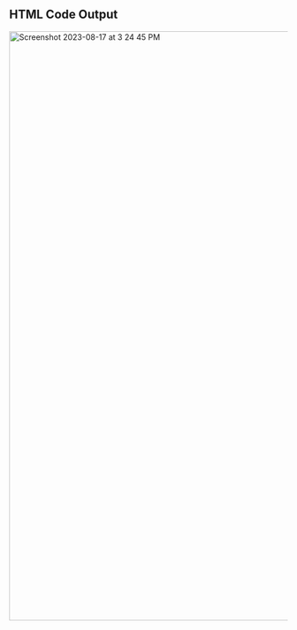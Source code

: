 ## HTML Code Output

<img width="1064" alt="Screenshot 2023-08-17 at 3 24 45 PM" src="https://github.com/kishanrajput23/Love-Babbar-Web-Development-Course/assets/70385488/02e5c379-f29a-4824-ab66-47423c51ee6f">
